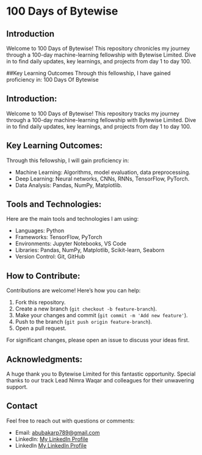 # 100 Days of Bytewise

## Introduction
Welcome to 100 Days of Bytewise! This repository chronicles my journey through a 100-day machine-learning fellowship with Bytewise Limited. Dive in to find daily updates, key learnings, and projects from day 1 to day 100.

##Key Learning Outcomes
Through this fellowship, I have gained proficiency in:
100 Days Of Bytewise

## Introduction:

Welcome to 100 Days of Bytewise! This repository tracks my journey through a 100-day machine-learning fellowship with Bytewise Limited. Dive in to find daily updates, key learnings, and projects from day 1 to day 100.

## Key Learning Outcomes:

Through this fellowship, I will  gain proficiency in:

- Machine Learning: Algorithms, model evaluation, data preprocessing.
- Deep Learning: Neural networks, CNNs, RNNs, TensorFlow, PyTorch.
- Data Analysis: Pandas, NumPy, Matplotlib.


## Tools and Technologies:

Here are the main tools and technologies I am using:

- Languages: Python
- Frameworks: TensorFlow, PyTorch
- Environments: Jupyter Notebooks, VS Code
- Libraries: Pandas, NumPy, Matplotlib, Scikit-learn, Seaborn
- Version Control: Git, GitHub

## How to Contribute:

Contributions are welcome! Here’s how you can help:

1. Fork this repository.
2. Create a new branch (`git checkout -b feature-branch`).
3. Make your changes and commit (`git commit -m 'Add new feature'`).
4. Push to the branch (`git push origin feature-branch`).
5. Open a pull request.

For significant changes, please open an issue to discuss your ideas first.

## Acknowledgments:

A huge thank you to Bytewise Limited for this fantastic opportunity. Special thanks to our track Lead Nimra Waqar and colleagues for their unwavering support.

## Contact
Feel free to reach out with questions or comments:

- Email: abubakarp789@gmail.com
- LinkedIn: [My LinkedIn Profile](https://www.linkedin.com/in/abubakar56/)
- LinkedIn [My LinkedIn Profile](https://www.linkedin.com/in/abubakar56/)
